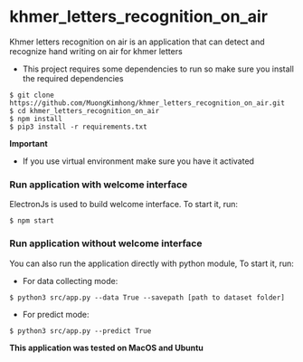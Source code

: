 # khmer_letters_recognition_on_air

Khmer letters recognition on air is an application that can detect and recognize hand writing on air for khmer letters

- This project requires some dependencies to run so make sure you install the required dependencies
```
$ git clone https://github.com/MuongKimhong/khmer_letters_recognition_on_air.git
$ cd khmer_letters_recognition_on_air
$ npm install
$ pip3 install -r requirements.txt
```
**Important** 
- If you use virtual environment make sure you have it activated

### Run application with welcome interface
ElectronJs is used to build welcome interface. To start it, run:
```
$ npm start
```

### Run application without welcome interface
You can also run the application directly with python module, To start it, run:
- For data collecting mode:
```
$ python3 src/app.py --data True --savepath [path to dataset folder]
```

- For predict mode:
```
$ python3 src/app.py --predict True
```

**This application was tested on MacOS and Ubuntu**
